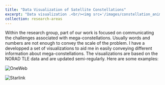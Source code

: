 ```yaml
---
title: "Data Visualization of Satellite Constellations"
excerpt: "Data visualization .<br/><img src='/images/constellation_animation_oneweb.gif' width='650'>"
collection: research-areas
---
```


Within the research group, part of our work is focused on communicating the challenges associated with mega-constellations. Usually words and numbers are not enough to convey the scale of the problem. I have a developped a set of visualizations to aid me in easily conveying different information about mega-constellations. The visualizations are based on the NORAD TLE data and are updated semi-regularly. Here are some examples:

![OneWeb](https://github.com/CharlesPlusC/CharlesPlusC.github.io/blob/master/images//Users/charlesc/Documents/GitHub/CharlesPlusC.github.io/images/ow_constellation_animation_oneweb.gif?raw=true)

![Starlink](https://github.com/CharlesPlusC/CharlesPlusC.github.io/blob/master/images/sl_constellation_animation_starlink.gif?raw=true)

